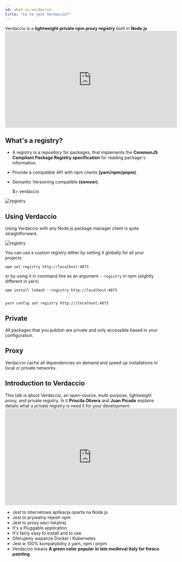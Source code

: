 ```yaml
---
id: what-is-verdaccio
title: "Co to jest Verdaccio?"
---
```


Verdaccio is a **lightweight private npm proxy registry** built in **Node.js** <iframe width="560" height="315" src="https://www.youtube.com/embed/hDIFKzmoCaA?enablejsapi=1" frameborder="0" allow="accelerometer; autoplay; encrypted-media; gyroscope; picture-in-picture" allowfullscreen mark="crwd-mark"></iframe> 

## What's a registry?

* A registry is a repository for packages, that implements the **CommonJS Compliant Package Registry specification** for reading package's information.
* Provide a compatible API with npm clients **(yarn/npm/pnpm)**.
* Semantic Versioning compatible **(semver)**.

    $> verdaccio
    

![registry](assets/verdaccio_server.gif)

## Using Verdaccio

Using Verdaccio with any Node.js package manager client is quite straightforward.

![registry](assets/npm_install.gif)

You can use a custom registry either by setting it globally for all your projects

    npm set registry http://localhost:4873
    

or by using it in command line as an argument `--registry` in npm (slightly different in yarn)

    npm install lodash --registry http://localhost:4873
    

    yarn config set registry http:///localhost:4873
    

## Private

All packages that you publish are private and only accessible based in your configuration.

## Proxy

Verdaccio cache all dependencies on demand and speed up installations in local or private networks.

## Introduction to Verdaccio

This talk is about Verdaccio, an open-source, multi-purpose, lightweight proxy, and private registry. In it **Priscila Olivera** and **Juan Picado** explains details what a private registry is need it for your development. <iframe width="560" height="315" src="https://www.youtube.com/embed/hDIFKzmoCaA?enablejsapi=1" frameborder="0" allow="accelerometer; autoplay; encrypted-media; gyroscope; picture-in-picture" allowfullscreen mark="crwd-mark"></iframe> 

* Jest to internetowa aplikacja oparta na Node.js
* Jest to prywatny rejestr npm
* Jest to proxy sieci lokalnej
* It's a Pluggable application
* It's fairly easy to install and to use
* Oferujemy wsparcie Docker i Kubernetes
* Jest w 100% kompatybilny z yarn, npm i pnpm
* Verdaccio means **A green color popular in late medieval Italy for fresco painting**.
